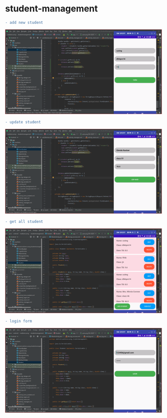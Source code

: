 # student-management

```diff
- add new student
```
![alt text](https://github.com/MaiKienCuong/student-management/blob/master/addStudent.png)

```diff
- update student
```
![alt text](https://github.com/MaiKienCuong/student-management/blob/master/update.png)

```diff
- get all student
```
![alt text](https://github.com/MaiKienCuong/student-management/blob/master/listAll.png)


```diff
- login form
```
![alt text](https://github.com/MaiKienCuong/student-management/blob/master/login.png)
